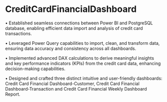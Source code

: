 # CreditCardFinancialDashboard
•	Established seamless connections between Power BI and PostgreSQL database, enabling efficient data import and analysis of credit card transactions.

•	Leveraged Power Query capabilities to import, clean, and transform data, ensuring data accuracy and consistency across all dashboards.

•	Implemented advanced DAX calculations to derive meaningful insights and key performance indicators (KPIs) from the credit card data, enhancing decision-making capabilities.

•	Designed and crafted three distinct intuitive and user-friendly dashboards: Credit Card Financial Dashboard-Customer, Credit Card Financial Dashboard-Transaction and Credit Card Financial Weekly Dashboard Report.
